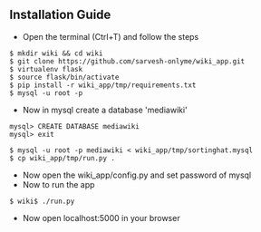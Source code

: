 ## Installation Guide

 - Open the terminal (Ctrl+T) and follow the steps
```
$ mkdir wiki && cd wiki
$ git clone https://github.com/sarvesh-onlyme/wiki_app.git
$ virtualenv flask
$ source flask/bin/activate
$ pip install -r wiki_app/tmp/requirements.txt
$ mysql -u root -p
```

 - Now in mysql create a database 'mediawiki'
	
```
mysql> CREATE DATABASE mediawiki
mysql> exit
```
```
$ mysql -u root -p mediawiki < wiki_app/tmp/sortinghat.mysql
$ cp wiki_app/tmp/run.py .
```

 - Now open the wiki_app/config.py and set password of mysql
 - Now to run the app

``` 	
$ wiki$ ./run.py
```

- Now open localhost:5000 in your browser